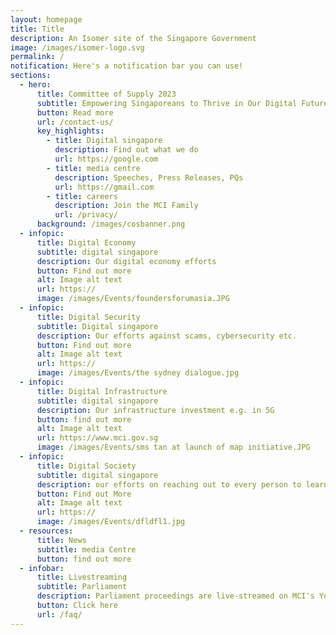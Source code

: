 ```yaml
---
layout: homepage
title: Title
description: An Isomer site of the Singapore Government
image: /images/isomer-logo.svg
permalink: /
notification: Here's a notification bar you can use!
sections:
  - hero:
      title: Committee of Supply 2023
      subtitle: Empowering Singaporeans to Thrive in Our Digital Future
      button: Read more
      url: /contact-us/
      key_highlights:
        - title: Digital singapore
          description: Find out what we do
          url: https://google.com
        - title: media centre
          description: Speeches, Press Releases, PQs
          url: https://gmail.com
        - title: careers
          description: Join the MCI Family
          url: /privacy/
      background: /images/cosbanner.png
  - infopic:
      title: Digital Economy
      subtitle: digital singapore
      description: Our digital economy efforts
      button: Find out more
      alt: Image alt text
      url: https://
      image: /images/Events/foundersforumasia.JPG
  - infopic:
      title: Digital Security
      subtitle: Digital singapore
      description: Our efforts against scams, cybersecurity etc.
      button: Find out more
      alt: Image alt text
      url: https://
      image: /images/Events/the sydney dialogue.jpg
  - infopic:
      title: Digital Infrastructure
      subtitle: digital singapore
      description: Our infrastructure investment e.g. in 5G
      button: find out more
      alt: Image alt text
      url: https://www.mci.gov.sg
      image: /images/Events/sms tan at launch of map initiative.JPG
  - infopic:
      title: Digital Society
      subtitle: digital singapore
      description: our efforts on reaching out to every person to learn digital skills
      button: Find out More
      alt: Image alt text
      url: https://
      image: /images/Events/dfldfl1.jpg
  - resources:
      title: News
      subtitle: media Centre
      button: find out more
  - infobar:
      title: Livestreaming
      subtitle: Parliament
      description: Parliament proceedings are live-streamed on MCI's YouTube channel.
      button: Click here
      url: /faq/
---
```

